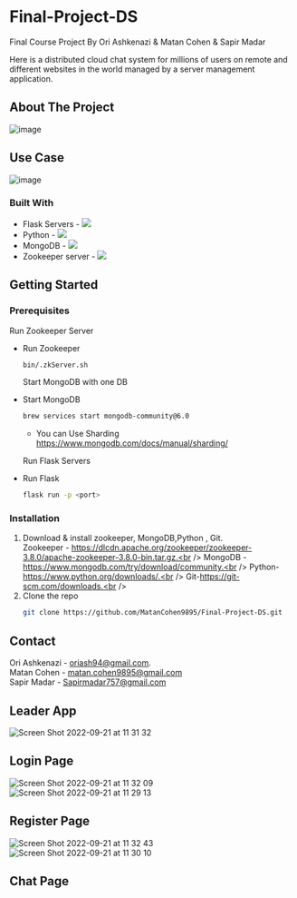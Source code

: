 # Final-Project-DS


 Final Course Project By Ori Ashkenazi & Matan Cohen & Sapir Madar
 


<!-- ABOUT THE PROJECT -->

Here is a distributed cloud chat system for millions of users on remote and different websites in the world managed by a server management application.

## About The Project

![image](https://user-images.githubusercontent.com/70447976/190982483-cf2112f2-66f8-4bfc-a616-4b71dac6c9e3.png)

## Use Case

![image](https://user-images.githubusercontent.com/70447976/190982559-96f6c3ae-0040-4c34-b675-723a3e4b0eb3.png)








### Built With

* Flask Servers - <img src="https://img.icons8.com/ios/50/FFFFFF/flask.png"/> 
* Python - <img src="https://img.icons8.com/ios-glyphs/30/FFFFFF/python.png"/>
* MongoDB - <img src="https://img.icons8.com/external-tal-revivo-bold-tal-revivo/24/FFFFFF/external-mongodb-a-cross-platform-document-oriented-database-program-logo-bold-tal-revivo.png"/>
* Zookeeper server - <img src="https://img.icons8.com/ios-filled/30/FFFFFF/z.png"/>






<!-- GETTING STARTED -->
## Getting Started

### Prerequisites

Run Zookeeper Server
* Run Zookeeper
  ```sh
  bin/.zkServer.sh
  ```
  
  Start MongoDB with one DB
* Start MongoDB
  ```sh
  brew services start mongodb-community@6.0
  ```
  * You can Use Sharding
  https://www.mongodb.com/docs/manual/sharding/
  
  Run Flask Servers
* Run Flask
  ```sh
  flask run -p <port>
  ```

### Installation

1. Download & install zookeeper, MongoDB,Python , Git.<br />
Zookeeper - https://dlcdn.apache.org/zookeeper/zookeeper-3.8.0/apache-zookeeper-3.8.0-bin.tar.gz.<br />
MongoDB - https://www.mongodb.com/try/download/community.<br />
Python-https://www.python.org/downloads/.<br />
Git-https://git-scm.com/downloads.<br />
2. Clone the repo
   ```sh
   git clone https://github.com/MatanCohen9895/Final-Project-DS.git
   ```





<!-- CONTACT -->
## Contact

Ori Ashkenazi - oriash94@gmail.com.<br />
Matan Cohen - matan.cohen9895@gmail.com <br />
Sapir Madar - Sapirmadar757@gmail.com <br />






<!-- IMAGES -->
## Leader App
![Screen Shot 2022-09-21 at 11 31 32](https://user-images.githubusercontent.com/70447976/191455840-174d02f9-5e8e-4a44-a3ba-678808cd3da6.png)

## Login Page
![Screen Shot 2022-09-21 at 11 32 09](https://user-images.githubusercontent.com/70447976/191455960-033f0253-0c86-440d-81c6-b516c6ec50e9.png)
![Screen Shot 2022-09-21 at 11 29 13](https://user-images.githubusercontent.com/70447976/191455454-c1a4bb97-f56b-4d8d-9913-dd67ea92991c.png)


## Register Page
![Screen Shot 2022-09-21 at 11 32 43](https://user-images.githubusercontent.com/70447976/191456103-a3faa394-c5b6-4333-bb41-66016bbb5dba.png)
![Screen Shot 2022-09-21 at 11 30 10](https://user-images.githubusercontent.com/70447976/191455651-a3af9095-bdbd-489e-96a6-02a63917d216.png)

## Chat Page




